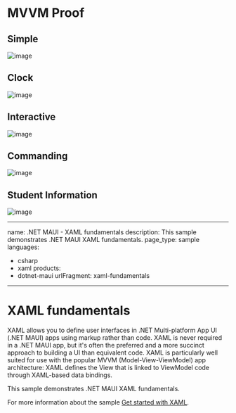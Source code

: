 # MVVM Proof

## Simple
![image](https://user-images.githubusercontent.com/81525850/224055938-36b2da41-ffa4-410b-a334-7f6bc3e3dfa6.png)

## Clock
![image](https://user-images.githubusercontent.com/81525850/224056001-0387a763-4922-477e-988a-ebed0a5a84c9.png)

## Interactive
![image](https://user-images.githubusercontent.com/81525850/224056036-9ac6bdd6-a14e-4f5c-9b13-ce90016a69d4.png)

## Commanding
![image](https://user-images.githubusercontent.com/81525850/224056083-352893e2-b86a-4997-a4a3-70c10082d45d.png)

## Student Information
![image](https://user-images.githubusercontent.com/81525850/224056151-15651234-4d71-47b3-b03b-ef45bc0aa876.png)









---
name: .NET MAUI - XAML fundamentals
description: This sample demonstrates .NET MAUI XAML fundamentals.
page_type: sample
languages:
- csharp
- xaml
products:
- dotnet-maui
urlFragment: xaml-fundamentals
---

# XAML fundamentals

XAML allows you to define user interfaces in .NET Multi-platform App UI (.NET MAUI) apps using markup rather than code. XAML is never required in a .NET MAUI app, but it's often the preferred and a more succinct approach to building a UI than equivalent code. XAML is particularly well suited for use with the popular MVVM (Model-View-ViewModel) app architecture: XAML defines the View that is linked to ViewModel code through XAML-based data bindings.

This sample demonstrates .NET MAUI XAML fundamentals.

For more information about the sample [Get started with XAML](https://docs.microsoft.com/dotnet/maui/xaml/fundamentals/get-started).
